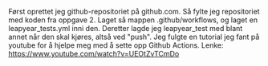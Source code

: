 Først oprettet jeg github-repositoriet på github.com.
Så fylte jeg repositoriet med koden fra oppgave 2.
Laget så  mappen .github/workflows, og laget en 
leapyear_tests.yml inni den. Deretter lagde jeg leapyear_test med 
blant annet når den skal kjøres, altså ved "push". Jeg fulgte en tutorial
jeg fant på youtube for å hjelpe meg med å sette opp Github Actions. 
Lenke: https://www.youtube.com/watch?v=UEOtZvTCmDo